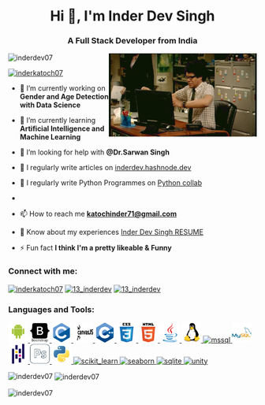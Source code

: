 <h1 align="center">Hi 👋, I'm Inder Dev Singh</h1>
<h3 align="center">A Full Stack Developer from India</h3>
<img align="right" alt="coding" width="300" src="https://github.com/Inderdev07/Inderdev07/blob/main/QRUB.gif">
<p align="left"> <img src="https://komarev.com/ghpvc/?username=inderdev07&label=Profile%20views&color=0e75b6&style=flat" alt="inderdev07" /> </p>
<p align="left"> <a href="https://twitter.com/inderkatoch07" target="blank"><img src="https://img.shields.io/twitter/follow/inderkatoch07?logo=twitter&style=for-the-badge" alt="inderkatoch07" /></a> </p>

- 🔭 I’m currently working on **Gender and Age Detection with Data Science**

- 🌱 I’m currently learning **Artificial Intelligence and Machine Learning**

- 🤝 I’m looking for help with **@Dr.Sarwan Singh**

- 📝 I regularly write articles on [inderdev.hashnode.dev](inderdev.hashnode.dev)

- 📝 I regularly write Python Programmes  on [Python collab](https://colab.research.google.com/drive/1dPngUKSR0Y1pMZmaQDg7dtAuxm5ngePM?usp=sharing)
- 
- 📫 How to reach me **katochinder71@gmail.com**

- 📄 Know about my experiences [Inder Dev Singh RESUME](https://drive.google.com/file/d/1QYAWnPXYAFrX02UmM4kZHEvgC40J14i9/view?usp=share_link)

- ⚡ Fun fact **I think I'm a pretty likeable & Funny**

<h3 align="left">Connect with me:</h3>
<p align="left">
<a href="https://twitter.com/inderkatoch07" target="blank"><img align="center" src="https://raw.githubusercontent.com/rahuldkjain/github-profile-readme-generator/master/src/images/icons/Social/twitter.svg" alt="inderkatoch07" height="30" width="40" /></a>
<a href="https://instagram.com/ig_inderdev" target="blank"><img align="center" src="https://raw.githubusercontent.com/rahuldkjain/github-profile-readme-generator/master/src/images/icons/Social/instagram.svg" alt="13_inderdev" height="30" width="40" /></a>
<a href="https://youtube.com/@Darknet69?si=7Q7tfoXMbO-UDzTN" target="blank"><img align="center" src="https://raw.githubusercontent.com/rahuldkjain/github-profile-readme-generator/master/src/images/icons/Social/instagram.svg" alt="13_inderdev" height="30" width="40" /></a>
</p>

<h3 align="left">Languages and Tools:</h3>
<p align="left"> <a href="https://developer.android.com" target="_blank" rel="noreferrer"> <img src="https://raw.githubusercontent.com/devicons/devicon/master/icons/android/android-original-wordmark.svg" alt="android" width="40" height="40"/> </a> <a href="https://getbootstrap.com" target="_blank" rel="noreferrer"> <img src="https://raw.githubusercontent.com/devicons/devicon/master/icons/bootstrap/bootstrap-plain-wordmark.svg" alt="bootstrap" width="40" height="40"/> </a> <a href="https://www.cprogramming.com/" target="_blank" rel="noreferrer"> <img src="https://raw.githubusercontent.com/devicons/devicon/master/icons/c/c-original.svg" alt="c" width="40" height="40"/> </a> <a href="https://canvasjs.com" target="_blank" rel="noreferrer"> <img src="https://raw.githubusercontent.com/Hardik0307/Hardik0307/master/assets/canvasjs-charts.svg" alt="canvasjs" width="40" height="40"/> </a> <a href="https://www.w3schools.com/cpp/" target="_blank" rel="noreferrer"> <img src="https://raw.githubusercontent.com/devicons/devicon/master/icons/cplusplus/cplusplus-original.svg" alt="cplusplus" width="40" height="40"/> </a> <a href="https://www.w3schools.com/css/" target="_blank" rel="noreferrer"> <img src="https://raw.githubusercontent.com/devicons/devicon/master/icons/css3/css3-original-wordmark.svg" alt="css3" width="40" height="40"/> </a> <a href="https://www.w3.org/html/" target="_blank" rel="noreferrer"> <img src="https://raw.githubusercontent.com/devicons/devicon/master/icons/html5/html5-original-wordmark.svg" alt="html5" width="40" height="40"/> </a> <a href="https://www.java.com" target="_blank" rel="noreferrer"> <img src="https://raw.githubusercontent.com/devicons/devicon/master/icons/java/java-original.svg" alt="java" width="40" height="40"/> </a> <a href="https://www.linux.org/" target="_blank" rel="noreferrer"> <img src="https://raw.githubusercontent.com/devicons/devicon/master/icons/linux/linux-original.svg" alt="linux" width="40" height="40"/> </a> <a href="https://www.microsoft.com/en-us/sql-server" target="_blank" rel="noreferrer"> <img src="https://www.svgrepo.com/show/303229/microsoft-sql-server-logo.svg" alt="mssql" width="40" height="40"/> </a> <a href="https://www.mysql.com/" target="_blank" rel="noreferrer"> <img src="https://raw.githubusercontent.com/devicons/devicon/master/icons/mysql/mysql-original-wordmark.svg" alt="mysql" width="40" height="40"/> </a> <a href="https://pandas.pydata.org/" target="_blank" rel="noreferrer"> <img src="https://raw.githubusercontent.com/devicons/devicon/2ae2a900d2f041da66e950e4d48052658d850630/icons/pandas/pandas-original.svg" alt="pandas" width="40" height="40"/> </a> <a href="https://www.photoshop.com/en" target="_blank" rel="noreferrer"> <img src="https://raw.githubusercontent.com/devicons/devicon/master/icons/photoshop/photoshop-line.svg" alt="photoshop" width="40" height="40"/> </a> <a href="https://www.python.org" target="_blank" rel="noreferrer"> <img src="https://raw.githubusercontent.com/devicons/devicon/master/icons/python/python-original.svg" alt="python" width="40" height="40"/> </a> <a href="https://scikit-learn.org/" target="_blank" rel="noreferrer"> <img src="https://upload.wikimedia.org/wikipedia/commons/0/05/Scikit_learn_logo_small.svg" alt="scikit_learn" width="40" height="40"/> </a> <a href="https://seaborn.pydata.org/" target="_blank" rel="noreferrer"> <img src="https://seaborn.pydata.org/_images/logo-mark-lightbg.svg" alt="seaborn" width="40" height="40"/> </a> <a href="https://www.sqlite.org/" target="_blank" rel="noreferrer"> <img src="https://www.vectorlogo.zone/logos/sqlite/sqlite-icon.svg" alt="sqlite" width="40" height="40"/> </a> <a href="https://unity.com/" target="_blank" rel="noreferrer"> <img src="https://www.vectorlogo.zone/logos/unity3d/unity3d-icon.svg" alt="unity" width="40" height="40"/> </a> </p>

<p><img align="left" src="https://github-readme-stats.vercel.app/api/top-langs?username=inderdev07&show_icons=true&locale=en&layout=compact" alt="inderdev07" /></p>

<p>&nbsp;<img align="center" src="https://github-readme-stats.vercel.app/api?username=inderdev07&show_icons=true&locale=en" alt="inderdev07" /></p>

<p><img align="center" src="https://github-readme-streak-stats.herokuapp.com/?user=inderdev07&" alt="inderdev07" /></p>

